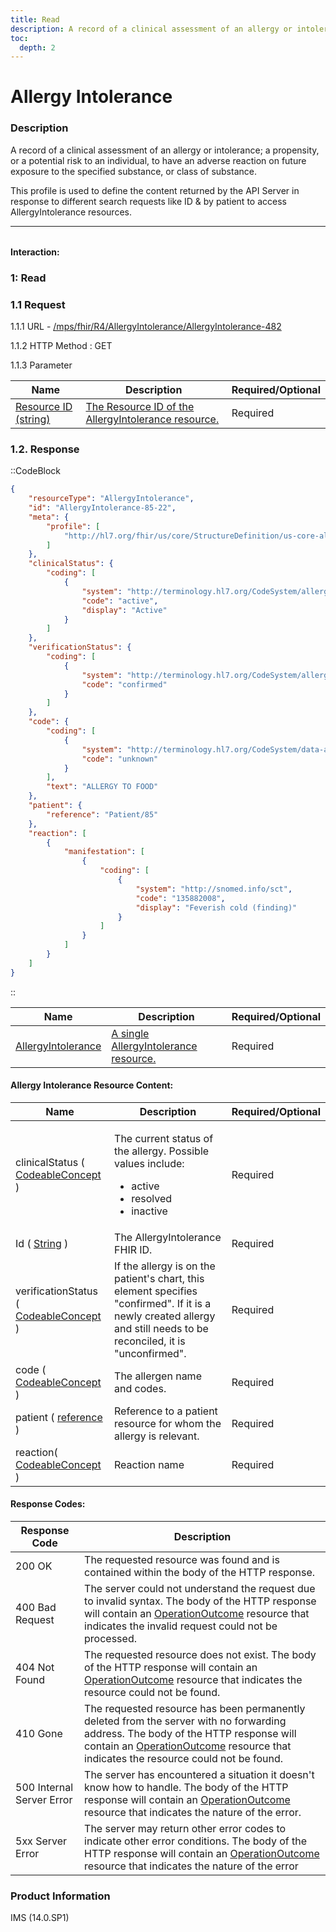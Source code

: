 ```yaml
---
title: Read
description: A record of a clinical assessment of an allergy or intolerance.
toc:
  depth: 2
---
```


# Allergy Intolerance

### Description

A record of a clinical assessment of an allergy or intolerance; a propensity, or a potential risk to an individual, to have an adverse reaction on future exposure to the specified substance, or class of substance.

This profile is used to define the content returned by the API Server in response to different search requests like ID & by patient to access AllergyIntolerance resources.

<hr style="width: 100%; color: #f7f7f7; margin-bottom:2rem;">

#### Interaction:

### 1: Read
### 1.1 Request

1.1.1 URL - <a href="https://172.26.60.114:2525/mps/fhir/R4/AllergyIntolerance/AllergyIntolerance-482">/mps/fhir/R4/AllergyIntolerance/AllergyIntolerance-482</a>

1.1.2 HTTP Method : GET

1.1.3 Parameter

<table>
  <thead>
    <tr>
      <th>Name</th>
      <th>Description</th>
      <th>Required/Optional</th>
    </tr>
  </thead>
  <tbody>
    <tr>
      <td><a href="https://hl7.org/fhir/search.html#string" target="_blank">Resource ID (string)</a></td>
      <td><a href="https://hl7.org/fhir/us/core/STU3.1.1/StructureDefinition-us-core-allergyintolerance.html" target="_blank">The Resource ID of the AllergyIntolerance resource.</a> </td>
      <td>Required</td>
    </tr>
  </tbody>
</table>

### 1.2. Response
::CodeBlock
```json
{
    "resourceType": "AllergyIntolerance",
    "id": "AllergyIntolerance-85-22",
    "meta": {
        "profile": [
            "http://hl7.org/fhir/us/core/StructureDefinition/us-core-allergyintolerance"
        ]
    },
    "clinicalStatus": {
        "coding": [
            {
                "system": "http://terminology.hl7.org/CodeSystem/allergyintolerance-clinical",
                "code": "active",
                "display": "Active"
            }
        ]
    },
    "verificationStatus": {
        "coding": [
            {
                "system": "http://terminology.hl7.org/CodeSystem/allergyintolerance-verification",
                "code": "confirmed"
            }
        ]
    },
    "code": {
        "coding": [
            {
                "system": "http://terminology.hl7.org/CodeSystem/data-absent-reason",
                "code": "unknown"
            }
        ],
        "text": "ALLERGY TO FOOD"
    },
    "patient": {
        "reference": "Patient/85"
    },
    "reaction": [
        {
            "manifestation": [
                {
                    "coding": [
                        {
                            "system": "http://snomed.info/sct",
                            "code": "135882008",
                            "display": "Feverish cold (finding)"
                        }
                    ]
                }
            ]
        }
    ]
}
```
::


<table>
  <thead>
    <tr>
      <th>Name</th>
      <th>Description</th>
      <th>Required/Optional</th>
    </tr>
  </thead>
  <tbody>
    <tr>
      <td><a href="https://hl7.org/fhir/us/core/STU3.1.1/StructureDefinition-us-core-allergyintolerance.html" target="_blank">AllergyIntolerance </a></td>
      <td><a href="https://hl7.org/fhir/us/core/STU3.1.1/StructureDefinition-us-core-allergyintolerance.html" target="_blank">A single AllergyIntolerance resource.</a> </td>
      <td>Required</td>
    </tr>
  </tbody>
</table>

#### Allergy Intolerance Resource Content:

<table>
  <thead>
    <tr>
      <th>Name</th>
      <th>Description</th>
      <th>Required/Optional</th>
    </tr>
  </thead>
  <tbody>
    <tr>
      <td>clinicalStatus ( <a href="https://hl7.org/fhir/datatypes.html#codeableconcept" target="_blank">CodeableConcept</a> )</td>
      <td>
        <p>The current status of the allergy. Possible values include:</p>
        <ul>
          <li>active</li>
          <li>resolved</li>
          <li>inactive</li>
        </ul>
      </td>
      <td>Required</td>
    </tr>
    <tr>
      <td>Id ( <a href="https://hl7.org/fhir/search.html#string" target="_blank">String</a> )</td>
      <td>The AllergyIntolerance FHIR ID.</td>
      <td>Required</td>
    </tr>
    <tr>
      <td>verificationStatus ( <a href="https://hl7.org/fhir/datatypes.html#codeableconcept" target="_blank">CodeableConcept</a> )</td>
      <td>If the allergy is on the patient's chart, this element specifies "confirmed". If it is a newly created allergy and still needs to be reconciled, it is "unconfirmed".</td>
      <td>Required</td>
    </tr>
    <tr>
      <td>code ( <a href="https://hl7.org/fhir/datatypes.html#codeableconcept" target="_blank">CodeableConcept</a> )</td>
      <td>The allergen name and codes.</td>
      <td>Required</td>
    </tr>
    <tr>
      <td>patient ( <a href="https://hl7.org/fhir/search.html#reference" target="_blank">reference</a> )</td>
      <td>Reference to a patient resource for whom the allergy is relevant.</td>
      <td>Required</td>
    </tr>
    <tr>
      <td>reaction( <a href="https://hl7.org/fhir/datatypes.html#codeableconcept" target="_blank">CodeableConcept</a> )</td>
      <td>Reaction name</td>
      <td>Required</td>
    </tr>
  </tbody>
</table>

#### Response Codes:

<table>
  <thead>
    <tr>
      <th>Response Code</th>
      <th>Description</th>
    </tr>
  </thead>
  <tbody>
    <tr>
      <td>200 OK</td>
      <td>The requested resource was found and is contained within the body of  the HTTP response.</td>
    </tr>
    <tr>
      <td>400 Bad Request</td>
      <td>The server could not understand the request due to invalid syntax. The body of the HTTP response will contain an <a href="https://hl7.org/fhir/R4B/operationoutcome.html" target="_blank">OperationOutcome</a> resource that indicates the invalid request could not be processed.</td>
    </tr>
    <tr>
      <td>404 Not Found</td>
      <td>The requested resource does not exist. The body of the HTTP response will contain an <a href="https://hl7.org/fhir/R4B/operationoutcome.html" target="_blank">OperationOutcome</a> resource that indicates the resource could not be found.</td>
    </tr>
    <tr>
      <td>410 Gone</td>
      <td>The requested resource has been permanently deleted from the server with no forwarding address. The body of the HTTP response will contain an <a href="https://hl7.org/fhir/R4B/operationoutcome.html" target="_blank">OperationOutcome</a> resource that indicates the resource could not be found.</td>
    </tr>
    <tr>
      <td>500 Internal Server Error</td>
      <td>The server has encountered a situation it doesn't know how to handle. The body of the HTTP response will contain an <a href="https://hl7.org/fhir/R4B/operationoutcome.html" target="_blank">OperationOutcome</a> resource that indicates the nature of the error.</td>
    </tr>
    <tr>
      <td>5xx Server Error</td>
      <td>The server may return other error codes to indicate other error conditions. The body of the HTTP response will contain an <a href="https://hl7.org/fhir/R4B/operationoutcome.html" target="_blank">OperationOutcome</a> resource that indicates the nature of the error</td>
    </tr>
  </tbody>
</table>

### Product Information
IMS (14.0.SP1)